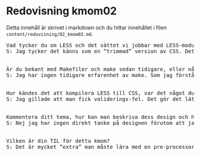 ---
---
Redovisning kmom02
=========================

Detta innehåll är skrivet i markdown och du hittar innehållet i filen `content/redovisning/02_kmom02.md`.

<pre>
Vad tycker du om LESS och det sättet vi jobbar med LESS-moduler?
S: Jag tycker det känns som en ”trimmad” version av CSS. Det påminner lite om CSS fast snäppet vassare med möjlighet att skapa tex variabler, loopar osv. Några fördelar som jag ser är att det i slutändan går snabbare att dels skriva koden men även när man ska göra ändringar. Så vill man tex ändra någon färg i temat så behöver man endast ändra det på en plats(istället för en massa olika platser). Koden blir även mer lättläslig, både hur den är skriven och hur den är uppdelad i olika filer(innan man kompilerat allt till en enda fil).


Är du bekant med Makefiler och make sedan tidigare, eller något liknande byggverktyg? Vad anser du om det?
S: Jag har ingen tidigare erfarenhet av make. Som jag förstår det så använder vi MAKE när vi kompilerar LESS-filerna till en CSS-fil?


Hur kändes det att kompilera LESS till CSS, var det något du reflekterade över?
S: Jag gillade att man fick validerings-fel. Det gör det lättare att hitta eventuella fel än att bara sidan inte ser ut som den skall och man får felsöka ”själv”.


Kommentera ditt tema, hur kan man beskriva dess design och hade du några planer på “design” när du byggde ditt tema?
S: Nej jag har ingen direkt tanke på designen förutom att jag ville färga alla rutor olika färger för att enklare se och förstår vad som händer. Jag ville gärna avvakta med en mer specifik design tills jag har valt tema. Jag har ingen bra ide vför detta ännu. Eller ingår det att man har gjort detta under kmom02?


Vilken är din TIL för detta kmom?
S: Det är mycket ”extra” man måste lära med en pre-processor som tex LESS. Dock så förstår jag att man blir effektivare när man väl lärt sig det. Det var väldigt mycket att installera och förstår. Jag tror jag fick en övergripande förståelse men behöver sitta med det betydligt mer för att greppa det orderntligt.
</pre>
